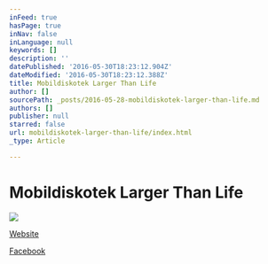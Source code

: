 ```yaml
---
inFeed: true
hasPage: true
inNav: false
inLanguage: null
keywords: []
description: ''
datePublished: '2016-05-30T18:23:12.904Z'
dateModified: '2016-05-30T18:23:12.388Z'
title: Mobildiskotek Larger Than Life
author: []
sourcePath: _posts/2016-05-28-mobildiskotek-larger-than-life.md
authors: []
publisher: null
starred: false
url: mobildiskotek-larger-than-life/index.html
_type: Article

---
```

# Mobildiskotek Larger Than Life
![](https://the-grid-user-content.s3-us-west-2.amazonaws.com/69a38a25-2f9e-4ff6-8426-843e7df11106.jpg)

[Website][0]

[Facebook][1]

[0]: http://largerthanlife.dk/
[1]: http://facebook.com/LargerThanLife.dk